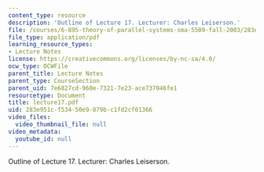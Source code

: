 ```yaml
---
content_type: resource
description: 'Outline of Lecture 17. Lecturer: Charles Leiserson.'
file: /courses/6-895-theory-of-parallel-systems-sma-5509-fall-2003/283e951cf53450e9879bc1fd2cf01366_lecture17.pdf
file_type: application/pdf
learning_resource_types:
- Lecture Notes
license: https://creativecommons.org/licenses/by-nc-sa/4.0/
ocw_type: OCWFile
parent_title: Lecture Notes
parent_type: CourseSection
parent_uid: 7e6827cd-960e-7321-7e23-ace737046fe1
resourcetype: Document
title: lecture17.pdf
uid: 283e951c-f534-50e9-879b-c1fd2cf01366
video_files:
  video_thumbnail_file: null
video_metadata:
  youtube_id: null
---
```

Outline of Lecture 17. Lecturer: Charles Leiserson.